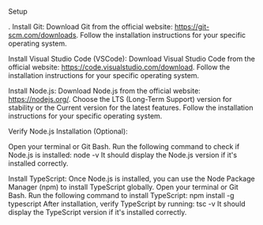 Setup

. Install Git: Download Git from the official website: https://git-scm.com/downloads. Follow the installation instructions for your specific operating system.

Install Visual Studio Code (VSCode): Download Visual Studio Code from the official website: https://code.visualstudio.com/download. Follow the installation instructions for your specific operating system.

Install Node.js: Download Node.js from the official website: https://nodejs.org/. Choose the LTS (Long-Term Support) version for stability or the Current version for the latest features. Follow the installation instructions for your specific operating system.

Verify Node.js Installation (Optional):

Open your terminal or Git Bash. Run the following command to check if Node.js is installed: node -v It should display the Node.js version if it's installed correctly.

Install TypeScript:
Once Node.js is installed, you can use the Node Package Manager (npm) to install TypeScript globally. Open your terminal or Git Bash. Run the following command to install TypeScript: npm install -g typescript After installation, verify TypeScript by running: tsc -v It should display the TypeScript version if it's installed correctly.